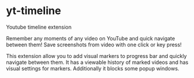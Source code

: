 # yt-timeline
Youtube timeline extension

Remember any moments of any video on YouTube and quick navigate between them! 
Save screenshots from video with one click or key press!

This extension allow you to add visual markers to progress bar and quickly navigate between them.
It has a viewable history of marked videos and has visual settings for markers. Additionally it 
blocks some popup windows.


